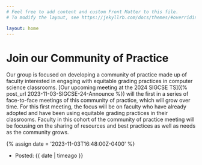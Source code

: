 ```yaml
---
# Feel free to add content and custom Front Matter to this file.
# To modify the layout, see https://jekyllrb.com/docs/themes/#overriding-theme-defaults

layout: home
---
```


# Join our Community of Practice ##


Our group is focused on developing a community of practice made up of faculty interested in engaging with equitable grading practices in computer science classrooms. [Our upcoming meeting at the 2024 SIGCSE TS]({% post_url 2023-11-03-SIGCSE-24-Announce %}) will the first in a series of face-to-face meetings of this community of practice, which will grow over time. For this first meeting, the focus will be on faculty who have already adopted and have been using equitable grading practices in their classrooms. Faculty in this cohort of the community of practice meeting will be focusing on the sharing of resources and best practices as well as needs as the community grows. 

{% assign date = '2023-11-03T16:48:00Z-0400' %}

- Posted: {{ date | timeago }}